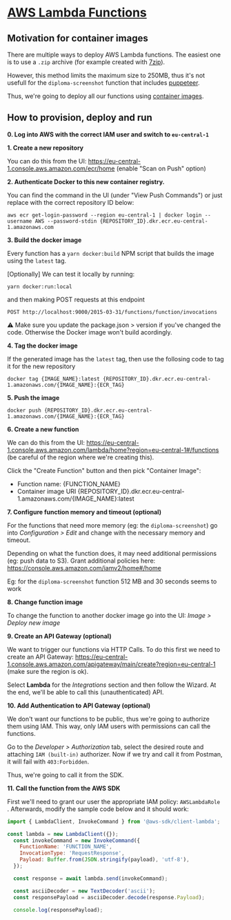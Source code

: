 # [AWS Lambda Functions](https://aws.amazon.com/lambda/)

## Motivation for container images

There are multiple ways to deploy AWS Lambda functions. The easiest one is to use a `.zip` archive (for example created with [7zip](https://www.7-zip.org/)). 

However, this method limits the maximum size to 250MB, thus it's not usefull for the `diploma-screenshot` function that includes [puppeteer](https://github.com/puppeteer/puppeteer). 

Thus, we're going to deploy all our functions using [container images](https://docs.aws.amazon.com/lambda/latest/dg/images-create.html).

## How to provision, deploy and run

**0. Log into AWS with the correct IAM user and switch to `eu-central-1`**

**1. Create a new repository**

You can do this from the UI: https://eu-central-1.console.aws.amazon.com/ecr/home (enable "Scan on Push" option)

**2. Authenticate Docker to this new container registry.**

You can find the command in the UI (under "View Push Commands") or just replace with the correct repository ID below:

```
aws ecr get-login-password --region eu-central-1 | docker login --username AWS --password-stdin {REPOSITORY_ID}.dkr.ecr.eu-central-1.amazonaws.com
```

**3. Build the docker image**

Every function has a `yarn docker:build` NPM script that builds the image using the `latest` tag.

[Optionally] We can test it locally by running:

```
yarn docker:run:local
```

and then making POST requests at this endpoint

```
POST http://localhost:9000/2015-03-31/functions/function/invocations
```

⚠️ Make sure you update the package.json > version if you've changed the code. Otherwise the Docker image won't build acordingly.

**4. Tag the docker image**

If the generated image has the `latest` tag, then use the follosing code to tag it for the new repository

```
docker tag {IMAGE_NAME}:latest {REPOSITORY_ID}.dkr.ecr.eu-central-1.amazonaws.com/{IMAGE_NAME}:{ECR_TAG}
```

**5. Push the image**

```
docker push {REPOSITORY_ID}.dkr.ecr.eu-central-1.amazonaws.com/{IMAGE_NAME}:{ECR_TAG}
```

**6. Create a new function**

We can do this from the UI: https://eu-central-1.console.aws.amazon.com/lambda/home?region=eu-central-1#/functions (be careful of the region where we're creating this).

Click the "Create Function" button and then pick "Container Image":

* Function name: {FUNCTION_NAME}
* Container image URI {REPOSITORY_ID}.dkr.ecr.eu-central-1.amazonaws.com/{IMAGE_NAME}:latest

**7. Configure function memory and timeout (optional)**

For the functions that need more memory (eg: the `diploma-screenshot`) go into *Configuration > Edit* and change with the necessary memory and timeout.

Depending on what the function does, it may need additional permissions (eg: push data to S3). Grant additional policies here: https://console.aws.amazon.com/iamv2/home#/home

Eg: for the `diploma-screenshot` function 512 MB and 30 seconds seems to work

**8. Change function image**

To change the function to another docker image go into the UI: *Image > Deploy new image*

**9. Create an API Gateway (optional)**

We want to trigger our functions via HTTP Calls. To do this first we need to create an API Gateway: https://eu-central-1.console.aws.amazon.com/apigateway/main/create?region=eu-central-1 (make sure the region is ok).

Select **Lambda** for the *Integrations* section and then follow the Wizard. At the end, we'll be able to call this (unauthenticated) API.

**10. Add Authentication to API Gateway (optional)**

We don't want our functions to be public, thus we're going to authorize them using IAM. This way, only IAM users with permissions can call the functions.

Go to the *Developer > Authorization* tab, select the desired route and attaching `IAM (built-in)` authorizer. Now if we try and call it from Postman, it will fail with `403:Forbidden`.

Thus, we're going to call it from the SDK.

**11. Call the function from the AWS SDK**

First we'll need to grant our user the appropriate IAM policy: `AWSLambdaRole `. Afterwards, modify the sample code below and it should work:


```js
import { LambdaClient, InvokeCommand } from '@aws-sdk/client-lambda';

const lambda = new LambdaClient({});
  const invokeCommand = new InvokeCommand({
    FunctionName: 'FUNCTION_NAME',
    InvocationType: 'RequestResponse',
    Payload: Buffer.from(JSON.stringify(payload), 'utf-8'),
  });

  const response = await lambda.send(invokeCommand);

  const asciiDecoder = new TextDecoder('ascii');
  const responsePayload = asciiDecoder.decode(response.Payload);

  console.log(responsePayload);
```
